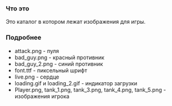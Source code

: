 ### Что это
Это каталог в котором лежат изображения для игры.

### Подробнее
- attack.png - пуля
- bad_guy.png - красный противник
- bad_guy_2.png - синий противник
- font.ttf - пиксельный шрифт
- live.png - сердце
- loading.gif и loading_2.gif - индикатор загрузки
- Player.png, tank_1.png, tank_3.png, tank_4.png, tank_5.png - изображения игрока